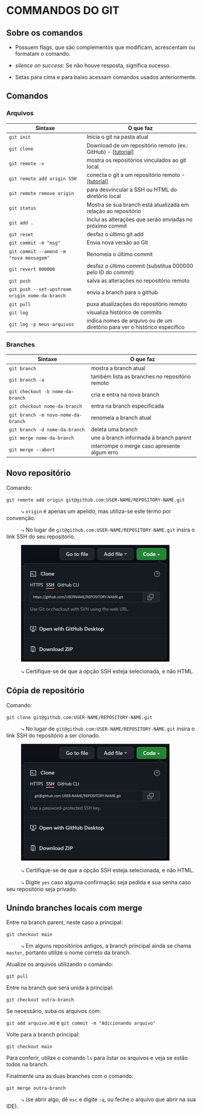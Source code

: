 # COMMANDOS DO GIT

## Sobre os comandos

* Possuem flags, que são complementos que modificam, acrescentam ou formatam o comando.

* *silence on success*: Se não houve resposta, significa sucesso.

* Setas para cima e para baixo acessam comandos usados anteriormente.

## Comandos

### Arquivos

Sintaxe | O que faz
------------- | --------------
`git init` | Inicia o git na pasta atual
`git clone` | Download de um repositório remoto (ex.: GitHub) - [\[tutorial\]]()
`git remote -v` | mostra os repositórios vinculados ao git local
`git remote add origin SSH` | conecta o git a um repositório remoto - [\[tutorial\]](#novo-repositório)
`git remote remove origin` | para desvincular a SSH ou HTML do diretório local
`git status` | Mostra se sua branch está atualizada em relação ao repositório
`git add .` | Inclui as alterações que serão enviadas no próximo commit
`git reset` | desfaz o último git add
`git commit -m "msg"` | Envia nova versão ao Git
`git commit --amend -m "nova mensagem"` | Renomeia o último commit
`git revert 000000` | desfaz o último commit (substitua 000000 pelo ID do commit)
`git push` | salva as alterações no repositório remoto
`git push --set-upstream origin nome-da-branch` | envia a branch para o github
`git pull` | puxa atualizações do repositório remoto
`git log` | visualiza histórico de commits
`git log -p meus-arquivos` | indica nomes de arquivo ou de um diretório para ver o histórico específico

### Branches

Sintaxe | O que faz
------------- | --------------
`git branch` | mostra a branch atual
`git branch -a` | também lista as branches no repositório remoto
`git checkout -b nome-da-branch` | cria e entra na nova branch
`git checkout nome-da-branch` | entra na branch especificada
`git branch -m novo-nome-da-branch` | renomeia a branch atual
`git branch -d nome-da-branch` | deleta uma branch
`git merge nome-da-branch` | une a branch informada à branch parent
`git merge --abort` | interrompe o merge caso apresente algum erro

## Novo repositório

Comando:

`git remote add origin git@github.com:USER-NAME/REPOSITORY-NAME.git`

&nbsp;&nbsp;&nbsp;&nbsp;&nbsp;&nbsp;&nbsp;&nbsp;&nbsp;&nbsp;⤷ `origin` é apenas um apelido, mas utiliza-se este termo por convenção.

&nbsp;&nbsp;&nbsp;&nbsp;&nbsp;&nbsp;&nbsp;&nbsp;&nbsp;&nbsp;⤷ No lugar de `git@github.com:USER-NAME/REPOSITORY-NAME.git` insira o link SSH do seu repositório.

&nbsp;&nbsp;&nbsp;&nbsp;&nbsp;&nbsp;&nbsp;&nbsp;&nbsp;&nbsp;![SSH](/imagens/novo-repo.png "Link SSH")

&nbsp;&nbsp;&nbsp;&nbsp;&nbsp;&nbsp;&nbsp;&nbsp;&nbsp;&nbsp;⤷ Certifique-se de que a opção SSH esteja selecionada, e não HTML.

## Cópia de repositório

Comando:

`git clone git@github.com:USER-NAME/REPOSITORY-NAME.git`

&nbsp;&nbsp;&nbsp;&nbsp;&nbsp;&nbsp;&nbsp;&nbsp;&nbsp;&nbsp;⤷ No lugar de `git@github.com:USER-NAME/REPOSITORY-NAME.git` insira o link SSH do repositório a ser clonado.

&nbsp;&nbsp;&nbsp;&nbsp;&nbsp;&nbsp;&nbsp;&nbsp;&nbsp;&nbsp;![SSH](/imagens/clone-repo.png "Link SSH")

&nbsp;&nbsp;&nbsp;&nbsp;&nbsp;&nbsp;&nbsp;&nbsp;&nbsp;&nbsp;⤷ Certifique-se de que a opção SSH esteja selecionada, e não HTML.

&nbsp;&nbsp;&nbsp;&nbsp;&nbsp;&nbsp;&nbsp;&nbsp;&nbsp;&nbsp;⤷ Digite `yes` caso alguma confirmação seja pedida e sua senha caso seu repositório seja privado.

## Unindo branches locais com merge

Entre na branch parent, neste caso a principal:

`git checkout main`

&nbsp;&nbsp;&nbsp;&nbsp;&nbsp;&nbsp;&nbsp;&nbsp;&nbsp;&nbsp;⤷ Em alguns repositórios antigos, a branch principal ainda se chama `master`, portanto utilize o nome correto da branch.

Atualize os arquivos utilizando o comando:

`git pull`

Entre na branch que será unida à principal:

`git checkout outra-branch`

Se necessário, suba os arquivos com:

`git add arquivo.md` e `git commit -m "Adicionando arquivo"`

Volte para a branch principal:

`git checkout main`

Para conferir, utilize o comando `ls` para listar os arquivos e veja se estão todos na branch.

Finalmente una as duas branches com o comando:

`git merge outra-branch`

&nbsp;&nbsp;&nbsp;&nbsp;&nbsp;&nbsp;&nbsp;&nbsp;&nbsp;&nbsp;⤷ (se abrir algo, dê `esc` e digite `:q`, ou feche o arquivo que abrir na sua IDE).